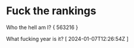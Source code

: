 # Fuck the rankings

Who the hell am I?
{ 563216 }

What fucking year is it?
[ 2024-01-07T12:26:54Z ]

